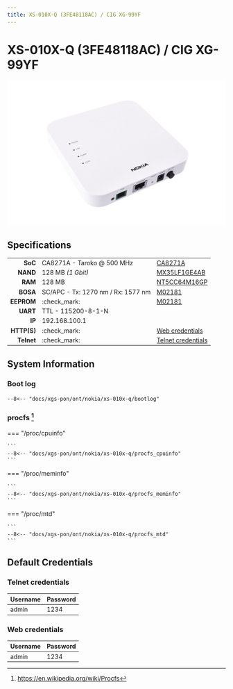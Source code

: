 ```yaml
---
title: XS-010X-Q (3FE48118AC) / CIG XG-99YF
---
```


# XS-010X-Q (3FE48118AC) / CIG XG-99YF

![XS-010X-Q](xs-010x-q/xs-010x-q.webp)

## Specifications

|             |                                                     |                      |
| ----------: | --------------------------------------------------- | -------------------- |
| __SoC__     | CA8271A - Taroko @ 500 MHz                          | [CA8271A]            |
| __NAND__    | 128 MB *(1 Gbit)*                                   | [MX35LF1GE4AB]       |
| __RAM__     | 128 MB                                              | [NT5CC64M16GP]       |
| __BOSA__    | SC/APC - Tx: 1270 nm / Rx: 1577 nm                  | [M02181]             |
| __EEPROM__  | :check_mark:                                        | [M02181]             |
| __UART__    | TTL - 115200-8-1-N                                  |                      |
| __IP__      | 192.168.100.1                                       |                      |
| __HTTP(S)__ | :check_mark:                                        | [Web credentials]    |
| __Telnet__  | :check_mark:                                        | [Telnet credentials] |

 [CA8271A]: https://www.cortina-access.com/index.php/products/single-family-unit-sfu-xpon-onu
 [MX35LF1GE4AB]: https://www.mxic.com.tw/en-us/products/NAND-Flash/Serial-NAND-Flash/Pages/spec.aspx?p=MX35LF1GE4AB&m=Serial+NAND&n=PM2128&epn=MX35LF1GE4AB-Z4I
 [NT5CC64M16GP]: https://www.nanya.com/en/Product/3747/NT5CC64M16GP-DI
 [M02181]: https://www.macom.com/products/product-detail/MALD-02181
 [Web credentials]: #web-credentials
 [Telnet credentials]: #telnet-credentials

## System Information

### Boot log

```
--8<-- "docs/xgs-pon/ont/nokia/xs-010x-q/bootlog"
```

### procfs [^1]

=== "/proc/cpuinfo"


    ```
    --8<-- "docs/xgs-pon/ont/nokia/xs-010x-q/procfs_cpuinfo"
    ```

=== "/proc/meminfo"


    ```
    --8<-- "docs/xgs-pon/ont/nokia/xs-010x-q/procfs_meminfo"
    ```

=== "/proc/mtd"


    ```
    --8<-- "docs/xgs-pon/ont/nokia/xs-010x-q/procfs_mtd"
    ```

## Default Credentials

### Telnet credentials

| Username | Password       |
| -------- | -------------- |
| admin    | 1234           |

### Web credentials

| Username | Password       |
| -------- | -------------- |
| admin    | 1234           |

[^1]: <https://en.wikipedia.org/wiki/Procfs>
